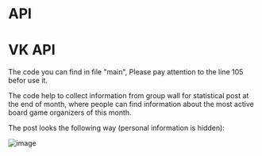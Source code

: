 # API
# VK API

The code you can find in file "main", Please pay attention to the line 105 befor use it.

The code help to collect information from group wall for statistical post at the end of month, where people can find information about the most active board game organizers of this month.

The post looks the following way (personal information is hidden):

![image](https://github.com/kioneta/API/assets/110675077/1e489d56-562f-4a06-9b8d-0a8ddfc93c76)

